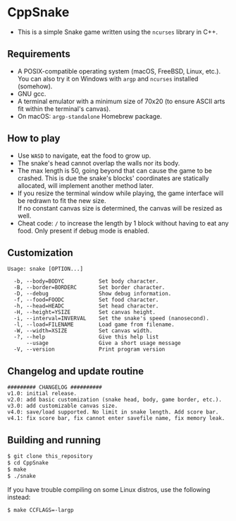 # CppSnake
- This is a simple Snake game written using the ``ncurses`` library in C++.
## Requirements
- A POSIX-compatible operating system (macOS, FreeBSD, Linux, etc.). You can also try it on Windows with ``argp`` and ``ncurses`` installed (somehow).
- GNU gcc.
- A terminal emulator with a minimum size of 70x20 (to ensure ASCII arts fit within the terminal's canvas).
- On macOS: ``argp-standalone`` Homebrew package.
## How to play
- Use ``WASD`` to navigate, eat the food to grow up.
- The snake's head cannot overlap the walls nor its body.
- The max length is 50, going beyond that can cause the game to be crashed. This is due the snake's blocks' coordinates are statically allocated, will implement another method later.
- If you resize the terminal window while playing, the game interface will be redrawn to fit the new size.<br>
If no constant canvas size is determined, the canvas will be resized as well.
- Cheat code: ``/`` to increase the length by 1 block without having to eat any food. Only present if debug mode is enabled.
## Customization
```
Usage: snake [OPTION...]

  -b, --body=BODYC           Set body character.
  -B, --border=BORDERC       Set border character.
  -D, --debug                Show debug information.
  -f, --food=FOODC           Set food character.
  -h, --head=HEADC           Set head character.
  -H, --height=YSIZE         Set canvas height.
  -i, --interval=INVERVAL    Set the snake's speed (nanosecond).
  -l, --load=FILENAME        Load game from filename.
  -W, --width=XSIZE          Set canvas width.
  -?, --help                 Give this help list
      --usage                Give a short usage message
  -V, --version              Print program version
```
## Changelog and update routine
```
######### CHANGELOG ##########
v1.0: initial release.
v2.0: add basic customization (snake head, body, game border, etc.).
v3.0: add customizable canvas size.
v4.0: save/load supported. No limit in snake length. Add score bar.
v4.1: fix score bar, fix cannot enter savefile name, fix memory leak.
```
## Building and running
```bash
$ git clone this_repository
$ cd CppSnake
$ make
$ ./snake
```
If you have trouble compiling on some Linux distros, use the following instead:
```bash
$ make CCFLAGS=-largp
```
